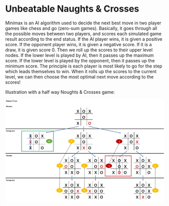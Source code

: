 # Unbeatable Naughts & Crosses

Minimax is an AI algorithm used to decide the next best move in two player games like chess and go (zero-sum games). 
Basically, it goes through all the possible moves between two players, and scores each simulated game result according to the end status. 
If the AI player wins, it is given a positive score. If the opponent player wins, it is given a negative score. If it is a draw, it is given score 0. 
Then we roll up the scores to their upper level nodes. 
If the lower level is played by AI, then it passes up the maximum score. If the lower level is played by the opponent, then it passes up the minimum score. 
The principle is each player is most likely to go for the step which leads themselves to win. 
When it rolls up the scores to the current level, we can then choose the most optimal next move according to the scores!

Illustration with a half way Noughts & Crosses game:

![HTML1](gametree.JPG)
